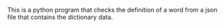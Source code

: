 This is a python program that checks the definition of a word from a json file that contains the dictionary data.
